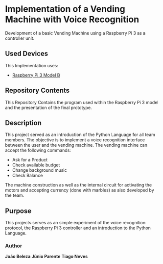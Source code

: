 # Implementation of a Vending Machine with Voice Recognition

Development of a basic Vending Machine using a Raspberry Pi 3 as a controller unit. 

## Used Devices

This Implementation uses:

- [Raspberry Pi 3 Model B](https://www.raspberrypi.org/products/raspberry-pi-3-model-b/)

## Repository Contents 

This Repository Contains the program used within the Raspberry Pi 3 model and the presentation of the final prototype.

## Description

This project served as an introduction of the Python Language for all team members. The objective is to implement a voice recognition interface between the user and the vending machine. The vending machine can accept the following commands:

- Ask for a Product
- Check available budget
- Change background music
- Check Balance

The machine construction as well as the internal circuit for activating the motors and accepting currency (done with marbles) as also developed by the team.

## Purpose

This projects serves as an simple experiment of the voice recognition protocol, the Raspberry Pi 3 controller and an introduction to the Python Language.

### Author
**João Beleza**
**Júnio Parente**
**Tiago Neves**